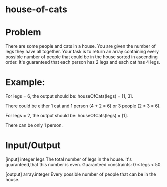 # house-of-cats

# Problem
There are some people and cats in a house. You are given the number of legs they have all together. Your task is to return an array containing every possible number of people that could be in the house sorted in ascending order. It's guaranteed that each person has 2 legs and each cat has 4 legs.

# Example:
For legs = 6, the output should be:
houseOfCats(legs) = [1, 3].

There could be either 1 cat and 1 person (4 + 2 = 6) or 3 people (2 * 3 = 6).


For legs = 2, the output should be:
houseOfCats(legs) = [1].

There can be only 1 person.

# Input/Output
[input] integer legs
The total number of legs in the house. It's guaranteed,that this number is even.
Guaranteed constraints:
0 ≤ legs < 50.

[output] array.integer
Every possible number of people that can be in the house.
